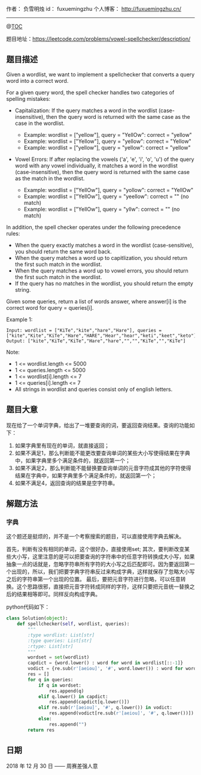 

作者： 负雪明烛
id：	fuxuemingzhu
个人博客：	http://fuxuemingzhu.cn/

---
@[TOC](目录)


题目地址：https://leetcode.com/problems/vowel-spellchecker/description/


## 题目描述

Given a wordlist, we want to implement a spellchecker that converts a query word into a correct word.

For a given query word, the spell checker handles two categories of spelling mistakes:

- Capitalization: If the query matches a word in the wordlist (case-insensitive), then the query word is returned with the same case as the case in the wordlist.
    - Example: wordlist = ["yellow"], query = "YellOw": correct = "yellow"
    - Example: wordlist = ["Yellow"], query = "yellow": correct = "Yellow"
    - Example: wordlist = ["yellow"], query = "yellow": correct = "yellow"

- Vowel Errors: If after replacing the vowels ('a', 'e', 'i', 'o', 'u') of the query word with any vowel individually, it matches a word in the wordlist (case-insensitive), then the query word is returned with the same case as the match in the wordlist.
    - Example: wordlist = ["YellOw"], query = "yollow": correct = "YellOw"
    - Example: wordlist = ["YellOw"], query = "yeellow": correct = "" (no match)
    - Example: wordlist = ["YellOw"], query = "yllw": correct = "" (no match)

In addition, the spell checker operates under the following precedence rules:

- When the query exactly matches a word in the wordlist (case-sensitive), you should return the same word back.
- When the query matches a word up to capitlization, you should return the first such match in the wordlist.
- When the query matches a word up to vowel errors, you should return the first such match in the wordlist.
- If the query has no matches in the wordlist, you should return the empty string.


Given some queries, return a list of words answer, where answer[i] is the correct word for query = queries[i].

 

Example 1:

    Input: wordlist = ["KiTe","kite","hare","Hare"], queries = ["kite","Kite","KiTe","Hare","HARE","Hear","hear","keti","keet","keto"]
    Output: ["kite","KiTe","KiTe","Hare","hare","","","KiTe","","KiTe"]
     

Note:

- 1 <= wordlist.length <= 5000
- 1 <= queries.length <= 5000
- 1 <= wordlist[i].length <= 7
- 1 <= queries[i].length <= 7
- All strings in wordlist and queries consist only of english letters.

## 题目大意

现在给了一个单词字典，给出了一堆要查询的词，要返回查询结果。查询的功能如下：

1. 如果字典里有现在的单词，就直接返回；
2. 如果不满足1，那么判断能不能更改要查询单词的某些大小写使得结果在字典中，如果字典里多个满足条件的，就返回第一个；
3. 如果不满足2，那么判断能不能替换要查询单词的元音字符成其他的字符使得结果在字典中，如果字典里多个满足条件的，就返回第一个；
4. 如果不满足4，返回查询的结果是空字符串。


## 解题方法

### 字典

这个题还是挺烦的，并不是一个考察搜索的题目，可以直接使用字典去解决。

首先，判断有没有相同的单词，这个很好办，直接使用set;
其次，要判断改变某些大小写，这里注意的是可以把要查询的字符串中的任意字符转换成大小写，如果抽象一点的话就是，忽略字符串所有字符的大小写之后匹配即可。因为要返回第一个出现的，所以，我们把要字典字符串反过来构成字典，这样就保存了忽略大小写之后的字符串第一个出现的位置。
最后，要把元音字符进行忽略，可以任意转换。这个思路很邪，直接把元音字符转成同样的字符，这样只要把元音统一替换之后的结果相等即可。同样反向构成字典。

python代码如下：

```python
class Solution(object):
    def spellchecker(self, wordlist, queries):
        """
        :type wordlist: List[str]
        :type queries: List[str]
        :rtype: List[str]
        """
        wordset = set(wordlist)
        capdict = {word.lower() : word for word in wordlist[::-1]}
        vodict = {re.sub(r'[aeiou]', '#', word.lower()) : word for word in wordlist[::-1]}
        res = []
        for q in queries:
            if q in wordset:
                res.append(q)
            elif q.lower() in capdict:
                res.append(capdict[q.lower()])
            elif re.sub(r'[aeiou]', '#', q.lower()) in vodict:
                res.append(vodict[re.sub(r'[aeiou]', '#', q.lower())])
            else:
                res.append("")
        return res
```


## 日期

2018 年 12 月 30 日 —— 周赛差强人意


  [1]: https://assets.leetcode.com/uploads/2018/12/28/unival_bst_1.png
  [2]: https://assets.leetcode.com/uploads/2018/12/28/unival_bst_2.png
  [3]: https://blog.csdn.net/fuxuemingzhu/article/details/82620422
